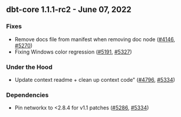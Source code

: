 ## dbt-core 1.1.1-rc2 - June 07, 2022
### Fixes
- Remove docs file from manifest when removing doc node ([#4146](https://github.com/dbt-labs/dbt-core/issues/4146), [#5270](https://github.com/dbt-labs/dbt-core/pull/5270))
- Fixing Windows color regression ([#5191](https://github.com/dbt-labs/dbt-core/issues/5191), [#5327](https://github.com/dbt-labs/dbt-core/pull/5327))
### Under the Hood
- Update context readme + clean up context code" ([#4796](https://github.com/dbt-labs/dbt-core/issues/4796), [#5334](https://github.com/dbt-labs/dbt-core/pull/5334))
### Dependencies
- Pin networkx to <2.8.4 for v1.1 patches ([#5286](https://github.com/dbt-labs/dbt-core/issues/5286), [#5334](https://github.com/dbt-labs/dbt-core/pull/5334))
